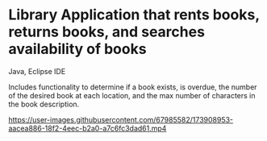 # Library Application that rents books, returns books, and searches availability of books

Java, Eclipse IDE

Includes functionality to determine if a book exists, is overdue, the number of the desired book at each location, and the max number of characters in the book description.

https://user-images.githubusercontent.com/67985582/173908953-aacea886-18f2-4eec-b2a0-a7c6fc3dad61.mp4

